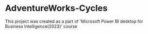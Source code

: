 # AdventureWorks-Cycles
This project was created as a part of 'Microsoft Power BI desktop for Business Intelligence(2023)' course
